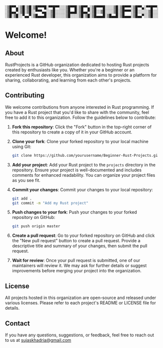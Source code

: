 
```
░▒█▀▀▄░▒█░▒█░▒█▀▀▀█░▀▀█▀▀░░░▒█▀▀█░▒█▀▀▄░▒█▀▀▀█░░░░▒█░▒█▀▀▀░▒█▀▀▄░▀▀█▀▀░▒█▀▀▀█
░▒█▄▄▀░▒█░▒█░░▀▀▀▄▄░░▒█░░░░░▒█▄▄█░▒█▄▄▀░▒█░░▒█░░░░▒█░▒█▀▀▀░▒█░░░░░▒█░░░░▀▀▀▄▄
░▒█░▒█░░▀▄▄▀░▒█▄▄▄█░░▒█░░░░░▒█░░░░▒█░▒█░▒█▄▄▄█░▒█▄▄█░▒█▄▄▄░▒█▄▄▀░░▒█░░░▒█▄▄▄█
```

# Welcome!

## About

RustProjects is a GitHub organization dedicated to hosting Rust projects created by enthusiasts like you. Whether you're a beginner or an experienced Rust developer, this organization aims to provide a platform for sharing, collaborating, and learning from each other's projects.

## Contributing

We welcome contributions from anyone interested in Rust programming. If you have a Rust project that you'd like to share with the community, feel free to add it to this organization. Follow the guidelines below to contribute:

1. **Fork this repository**: Click the "Fork" button in the top-right corner of this repository to create a copy of it in your GitHub account.

2. **Clone your fork**: Clone your forked repository to your local machine using Git:

    ```bash
    git clone https://github.com/yourusername/Beginner-Rust-Projects.git
    ```

3. **Add your project**: Add your Rust project to the `projects` directory in the repository. Ensure your project is well-documented and includes comments for enhanced readability. You can organize your project files as you see fit.

4. **Commit your changes**: Commit your changes to your local repository:

    ```bash
    git add .
    git commit -m "Add my Rust project"
    ```

5. **Push changes to your fork**: Push your changes to your forked repository on GitHub:

    ```bash
    git push origin master
    ```

6. **Create a pull request**: Go to your forked repository on GitHub and click the "New pull request" button to create a pull request. Provide a descriptive title and summary of your changes, then submit the pull request.

7. **Wait for review**: Once your pull request is submitted, one of our maintainers will review it. We may ask for further details or suggest improvements before merging your project into the organization.

## License

All projects hosted in this organization are open-source and released under various licenses. Please refer to each project's README or LICENSE file for details.

## Contact

If you have any questions, suggestions, or feedback, feel free to reach out to us at sujaskhadria@gmail.com
